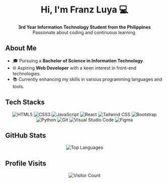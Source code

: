 <h1 align="center">Hi, I'm Franz Luya 💻</h1>

<p align="center">
  <strong>3rd Year Information Technology Student from the Philippines</strong><br>
  Passionate about coding and continuous learning.
</p>

## About Me

- 🎓 Pursuing a **Bachelor of Science in Information Technology**.
- 🌐 Aspiring **Web Developer** with a keen interest in front-end technologies.
- 📚 Currently enhancing my skills in various programming languages and tools.

## Tech Stacks

<p align="center">
  <img src="https://img.shields.io/badge/HTML5-%23E34F26.svg?style=for-the-badge&logo=html5&logoColor=white" alt="HTML5">
  <img src="https://img.shields.io/badge/CSS3-%2314354C.svg?style=for-the-badge&logo=css3&logoColor=white" alt="CSS3">
  <img src="https://img.shields.io/badge/JavaScript-%23323330.svg?style=for-the-badge&logo=javascript&logoColor=%23F7DF1E" alt="JavaScript">
  <img src="https://img.shields.io/badge/React-%2320232a.svg?style=for-the-badge&logo=react&logoColor=%2361DAFB" alt="React">
  <img src="https://img.shields.io/badge/Tailwind_CSS-%2338B2AC.svg?style=for-the-badge&logo=tailwind-css&logoColor=white" alt="Tailwind CSS">
  <img src="https://img.shields.io/badge/Bootstrap-%23563D7C.svg?style=for-the-badge&logo=bootstrap&logoColor=white" alt="Bootstrap">
  <img src="https://img.shields.io/badge/Python-14354C?style=for-the-badge&logo=python&logoColor=white" alt="Python">
  <img src="https://img.shields.io/badge/Git-%23F05032.svg?style=for-the-badge&logo=git&logoColor=white" alt="Git">
  <img src="https://img.shields.io/badge/VS_Code-007ACC?style=for-the-badge&logo=visual-studio-code&logoColor=white" alt="Visual Studio Code">
  <img src="https://img.shields.io/badge/Figma-%23F24E1E.svg?style=for-the-badge&logo=figma&logoColor=white" alt="Figma">
</p>

## GitHub Stats

<p align="center">
  <img src="https://github-readme-stats.vercel.app/api/top-langs/?username=franzluya&theme=tokyonight&show_icons=true&hide_border=true&layout=compact" alt="Top Languages">
</p>

## Profile Visits

<p align="center">
  <img src="https://profile-counter.glitch.me/{franzluya}/count.svg" alt="Visitor Count">
</p>
